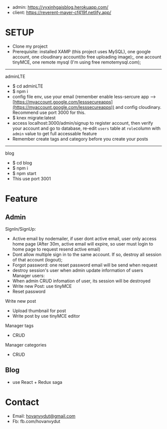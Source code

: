 - admin: https://vyxinhgaisblog.herokuapp.com/
- client: https://reverent-mayer-cf419f.netlify.app/

# SETUP

- Clone my project
- Prerequisite: installed XAMP (this project uses MySQL), one google account, one cloudinary account(to free uploading image);, one account tinyMCE, one remote mysql (I'm using free remotemysql.com);

---

adminLTE

- \$ cd adminLTE
- \$ npm i
- config file env, use your email (remember enable less-sercure app --> [https://myaccount.google.com/lesssecureapps](https://myaccount.google.com/lesssecureapps)) and config cloudinary. Recommend use port 3000 for this.
- \$ knex migrate:latest
- access localhost:3000/admin/signup to register account, then verify your account and go to database, re-edit `users` table at `role`column with `admin` value to get full accessable feature
- Remember create tags and category before you create your posts

---

blog

- \$ cd blog
- \$ npm i
- \$ npm start
- This use port 3001

# Feature

## Admin

SignIn/SignUp:

- Active email by nodemailer, if user dont active email, user only access home page (After 30m, active email will expire, so user must login to home page to request resend active email)
- Dont allow multiple sign in to the same account. If so, destroy all session of that account (logout);
- Forgot password: one reset password email will be send when request
- destroy session's user when admin update information of users
  Manager users:
- When admin CRUD infomation of user, its session will be destroyed
- Write new Post: use tinyMCE
- Reset password

Write new post

- Upload thumbnail for post
- Write post by use tinyMCE editor

Manager tags

- CRUD

Manager categories

- CRUD

## Blog

- use React + Redux saga

# Contact

- Email: hovanvydut@gmail.com
- Fb: fb.com/hovanvydut
